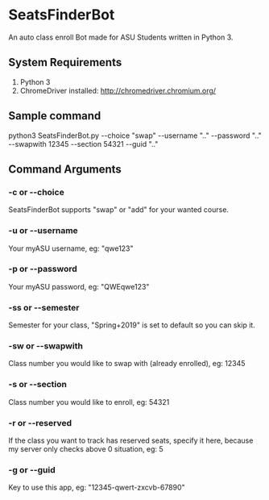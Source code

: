 # SeatsFinderBot
An auto class enroll Bot made for ASU Students written in Python 3.

## System Requirements
1. Python 3
2. ChromeDriver installed: http://chromedriver.chromium.org/
## Sample command
python3 SeatsFinderBot.py --choice "swap" --username ".." --password ".." --swapwith 12345 --section 54321 --guid ".."

## Command Arguments

### -c or --choice
SeatsFinderBot supports "swap" or "add" for your wanted course.

### -u or --username
Your myASU username, eg: "qwe123"

### -p or --password
Your myASU password, eg: "QWEqwe123"

### -ss or --semester 
Semester for your class, "Spring+2019" is set to default so you can skip it.

### -sw or --swapwith
Class number you would like to swap with (already enrolled), eg: 12345

### -s or --section
Class number you would like to enroll, eg: 54321

### -r or --reserved
If the class you want to track has reserved seats, specify it here, because my server only checks above 0 situation, eg: 5

### -g or --guid
Key to use this app, eg: "12345-qwert-zxcvb-67890"
